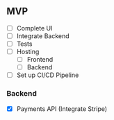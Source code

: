 ## MVP

- [ ] Complete UI
- [ ] Integrate Backend
- [ ] Tests
- [ ] Hosting
  - [ ] Frontend
  - [ ] Backend
- [ ] Set up CI/CD Pipeline

### Backend

- [x] Payments API (Integrate Stripe)
